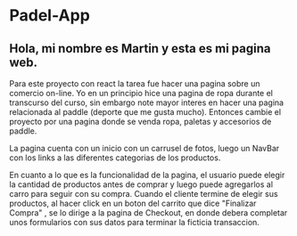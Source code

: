 # Padel-App

## Hola, mi nombre es Martin y esta es mi pagina web.

Para este proyecto con react la tarea fue hacer una pagina sobre un comercio on-line. Yo en un principio hice una pagina de ropa durante el transcurso del curso, sin embargo note mayor interes en hacer una pagina relacionada al paddle (deporte que me gusta mucho). Entonces cambie el proyecto por una pagina donde se venda ropa, paletas y accesorios de paddle.

La pagina cuenta con un inicio con un carrusel de fotos, luego un NavBar con los links a las diferentes categorias de los productos.

En cuanto a lo que es la funcionalidad de la pagina, el usuario puede elegir la cantidad de productos antes de comprar y luego puede agregarlos al carro para seguir con su compra. Cuando el cliente termine de elegir sus productos, al hacer click en un boton del carrito que dice "Finalizar Compra" , se lo dirige a la pagina de Checkout, en donde debera completar unos formularios con sus datos para terminar la ficticia transaccion.
